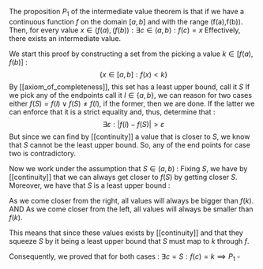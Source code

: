 The proposition $P_{1}$ of the intermediate value theorem is that if we have a continuous function $f$ on the domain $[a,b]$ and with the range (f(a),f(b)).
Then, for every value $x \in (f(a), (f(b)) : \exists c \in (a,b) : f(c) = x$
Effectively, there exists an intermediate value.

We start this proof by constructing a set from the picking a value $k \in [f(a), f(b)]$ :
$$
\{x \in [a,b] : f(x) < k\}
$$
By [[axiom_of_completeness]], this set has a least upper bound, call it $S$
If we pick any of the endpoints call it $l \in \{ a, b \}$, we can reason for two cases either $f(S) = f(l) \lor f(S) \neq f(l)$, if the former, then we are done. If the latter we can enforce that it is a strict equality and, thus, determine that :
$$
\exists\varepsilon : |f(l) - f(S)| > \varepsilon
$$
But since we can find by [[continuity]] a value that is closer to $S$, we know that $S$ cannot be the least upper bound. So, any of the end points for case two is contradictory.

Now we work under the assumption that $S \in (a,b)$ :
Fixing $S$, we have by [[continuity]] that we can always get closer to $f(S)$ by getting closer $S$.
Moreover, we have that $S$ is a least upper bound :

As we come closer from the right, all values will always be bigger than $f(k)$.
AND
As we come closer from the left, all values will always be smaller than $f(k)$.

This means that since these values exists by [[continuity]] and that they squeeze $S$ by it being a least upper bound that $S$ must map to $k$ through $f$.

Consequently, we proved that for both cases : $\exists c = S : f(c) = k \implies P_{1}$ $\square$
